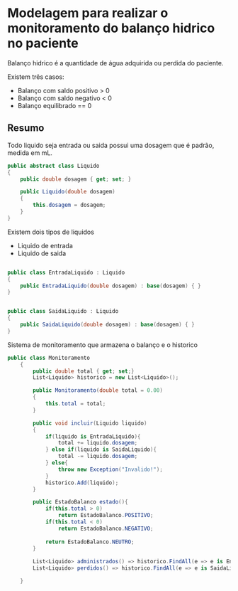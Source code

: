 # Modelagem para realizar o monitoramento do balanço hidrico no paciente

Balanço hidrico é a quantidade de água adquirida ou perdida do paciente. 

Existem três casos:
* Balanço com saldo positivo > 0
* Balanço com saldo negativo < 0
* Balanço equilibrado == 0


## Resumo

Todo liquido seja entrada ou saida possui uma dosagem que é padrão, medida em mL.

```csharp
public abstract class Liquido
{
    public double dosagem { get; set; }

    public Liquido(double dosagem)
    {
        this.dosagem = dosagem;
    }
}
```

Existem dois tipos de liquidos
* Liquido de entrada
* Liquido de saida

```csharp

public class EntradaLiquido : Liquido
{
    public EntradaLiquido(double dosagem) : base(dosagem) { }
}


public class SaidaLiquido : Liquido
{
    public SaidaLiquido(double dosagem) : base(dosagem) { }
}

```


Sistema de monitoramento que armazena o balanço e o historico

```csharp
public class Monitoramento
    {
        public double total { get; set;}
        List<Liquido> historico = new List<Liquido>();

        public Monitoramento(double total = 0.00)
        {
            this.total = total;
        }

        public void incluir(Liquido liquido)
        {
            if(liquido is EntradaLiquido){
                total += liquido.dosagem;
            } else if(liquido is SaidaLiquido){
                total -= liquido.dosagem;
            } else{
                throw new Exception("Invalido!");
            }
            historico.Add(liquido);
        }

        public EstadoBalanco estado(){
            if(this.total > 0)
                return EstadoBalanco.POSITIVO;
            if(this.total < 0)
                return EstadoBalanco.NEGATIVO;
                
            return EstadoBalanco.NEUTRO;
        }
        
        List<Liquido> administrados() => historico.FindAll(e => e is EntradaLiquido);
        List<Liquido> perdidos() => historico.FindAll(e => e is SaidaLiquido);

    }
```